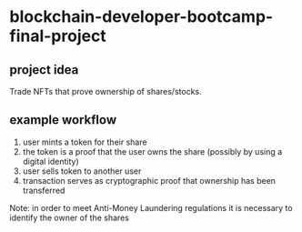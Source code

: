 # blockchain-developer-bootcamp-final-project

## project idea

Trade NFTs that prove ownership of shares/stocks.

## example workflow

1. user mints a token for their share
2. the token is a proof that the user owns the share (possibly by using a digital identity)
3. user sells token to another user
4. transaction serves as cryptographic proof that ownership has been transferred

Note: in order to meet Anti-Money Laundering regulations it is necessary to identify the owner of the shares
